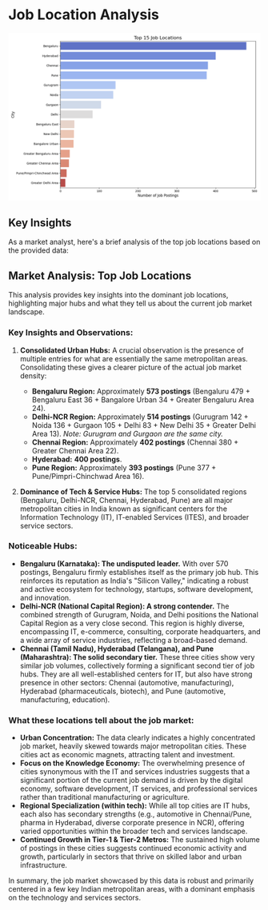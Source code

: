 
# Job Location Analysis

![Top Job Locations](top_locations.png)

## Key Insights
As a market analyst, here's a brief analysis of the top job locations based on the provided data:

## Market Analysis: Top Job Locations

This analysis provides key insights into the dominant job locations, highlighting major hubs and what they tell us about the current job market landscape.

### Key Insights and Observations:

1.  **Consolidated Urban Hubs:** A crucial observation is the presence of multiple entries for what are essentially the same metropolitan areas. Consolidating these gives a clearer picture of the actual job market density:
    *   **Bengaluru Region:** Approximately **573 postings** (Bengaluru 479 + Bengaluru East 36 + Bangalore Urban 34 + Greater Bengaluru Area 24).
    *   **Delhi-NCR Region:** Approximately **514 postings** (Gurugram 142 + Noida 136 + Gurgaon 105 + Delhi 83 + New Delhi 35 + Greater Delhi Area 13). *Note: Gurugram and Gurgaon are the same city.*
    *   **Chennai Region:** Approximately **402 postings** (Chennai 380 + Greater Chennai Area 22).
    *   **Hyderabad:** **400 postings**.
    *   **Pune Region:** Approximately **393 postings** (Pune 377 + Pune/Pimpri-Chinchwad Area 16).

2.  **Dominance of Tech & Service Hubs:** The top 5 consolidated regions (Bengaluru, Delhi-NCR, Chennai, Hyderabad, Pune) are all major metropolitan cities in India known as significant centers for the Information Technology (IT), IT-enabled Services (ITES), and broader service sectors.

### Noticeable Hubs:

*   **Bengaluru (Karnataka): The undisputed leader.** With over 570 postings, Bengaluru firmly establishes itself as the primary job hub. This reinforces its reputation as India's "Silicon Valley," indicating a robust and active ecosystem for technology, startups, software development, and innovation.
*   **Delhi-NCR (National Capital Region): A strong contender.** The combined strength of Gurugram, Noida, and Delhi positions the National Capital Region as a very close second. This region is highly diverse, encompassing IT, e-commerce, consulting, corporate headquarters, and a wide array of service industries, reflecting a broad-based demand.
*   **Chennai (Tamil Nadu), Hyderabad (Telangana), and Pune (Maharashtra): The solid secondary tier.** These three cities show very similar job volumes, collectively forming a significant second tier of job hubs. They are all well-established centers for IT, but also have strong presence in other sectors: Chennai (automotive, manufacturing), Hyderabad (pharmaceuticals, biotech), and Pune (automotive, manufacturing, education).

### What these locations tell about the job market:

*   **Urban Concentration:** The data clearly indicates a highly concentrated job market, heavily skewed towards major metropolitan cities. These cities act as economic magnets, attracting talent and investment.
*   **Focus on the Knowledge Economy:** The overwhelming presence of cities synonymous with the IT and services industries suggests that a significant portion of the current job demand is driven by the digital economy, software development, IT services, and professional services rather than traditional manufacturing or agriculture.
*   **Regional Specialization (within tech):** While all top cities are IT hubs, each also has secondary strengths (e.g., automotive in Chennai/Pune, pharma in Hyderabad, diverse corporate presence in NCR), offering varied opportunities within the broader tech and services landscape.
*   **Continued Growth in Tier-1 & Tier-2 Metros:** The sustained high volume of postings in these cities suggests continued economic activity and growth, particularly in sectors that thrive on skilled labor and urban infrastructure.

In summary, the job market showcased by this data is robust and primarily centered in a few key Indian metropolitan areas, with a dominant emphasis on the technology and services sectors.
